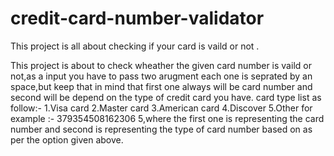 # credit-card-number-validator
This project is all about checking if your card is vaild or not .


This project is  about to check wheather the given card number is vaild or not,as a input you have to pass two arugment each one is seprated by an space,but keep that in mind that first one always will be card number and second will be depend on the type of credit card you have. card type list as follow:- 1.Visa card 2.Master card 3.American card  4.Discover 5.Other for example :- 379354508162306 5,where the  first one is  representing the card number and second is representing  the type of card number based on as per the  option given above.
